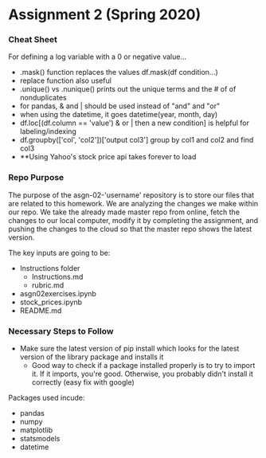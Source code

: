 # Assignment 2 (Spring 2020)


### Cheat Sheet 
For defining a log variable with a 0 or negative value...
- .mask() function replaces the values df.mask(df condition...) 
- replace function also useful 
- .unique() vs .nunique() prints out the unique terms and the # of of nonduplicates 
- for pandas, & and | should be used instead of "and" and "or"
- when using the datetime, it goes datetime(year, month, day)
- df.loc[(df.column == 'value') & or | then a new condition] is helpful for labeling/indexing 
- df.groupby(['col', 'col2'])['output col3'] group by col1 and col2 and find col3
- **Using Yahoo's stock price api takes forever to load 



### Repo Purpose
The purpose of the asgn-02-'username' repository is to store our files that are related to this homework. We are analyzing the changes we make within our repo. We take the already made master repo from online, fetch the changes to our local computer, modify it by completing the assignment, and pushing the changes to the cloud so that the master repo shows the latest version.

The key inputs are going to be: 
- Instructions folder
    - Instructions.md
    - rubric.md
- asgn02exercises.ipynb
- stock_prices.ipynb
- README.md


### Necessary Steps to Follow 
- Make sure the latest version of pip install which looks for the latest version of the library package and installs it
    - Good way to check if a package installed properly is to try to import it. If it imports, you're good. Otherwise, you probably didn't install it correctly (easy fix with google)

Packages used incude: 
- pandas
- numpy 
- matplotlib
- statsmodels
- datetime 







